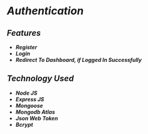 # _Authentication_

## _Features_
- _<b>Register</b>_
- _<b>Login</b>_
- _<b>Redirect To Dashboard, if Logged In Successfully</b>_

## _Technology Used_
- _<b>Node JS</b>_
- _<b>Express JS</b>_
- _<b>Mongoose</b>_
- _<b>Mongodb Atlas</b>_
- _<b>Json Web Token</b>_
- _<b>Bcrypt</b>_
